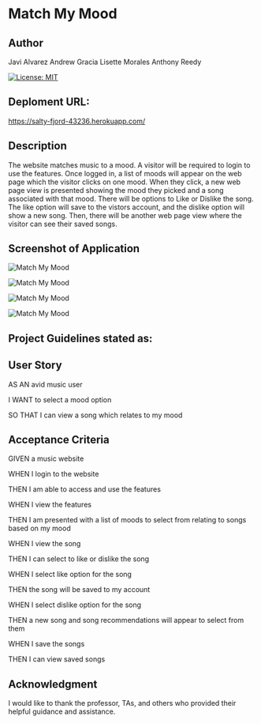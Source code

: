 # Match My Mood

## Author
Javi Alvarez
Andrew Gracia
Lisette Morales
Anthony Reedy

[![License: MIT](https://img.shields.io/badge/License-MIT-yellow.svg)](https://opensource.org/licenses/MIT)

## Deploment URL:
https://salty-fjord-43236.herokuapp.com/ 

## Description
The website matches music to a mood. A visitor will be required to login to use the features. Once
logged in, a list of moods will appear on the web page which the visitor clicks on one mood. When they
click, a new web page view is presented showing the mood they picked and a song associated with that mood. 
There will be options to Like or Dislike the song. The like option will save to the vistors account, and 
the dislike option will show a new song. Then, there will be another web page view where the visitor can see 
their saved songs.

## Screenshot of Application
![Match My Mood](https://user-images.githubusercontent.com/113862182/226664132-7c3e1ccc-bb36-4efc-a7ac-d37aaa40fa2c.png)

![Match My Mood](https://user-images.githubusercontent.com/113862182/226664324-f2af1de5-ccf7-41bf-ad08-6ed686c07d41.png)

![Match My Mood](https://user-images.githubusercontent.com/113862182/226664520-1673fdb9-b4a2-4382-b0c6-f8342e9556b9.png)

![Match My Mood](https://user-images.githubusercontent.com/113862182/226664613-53f7ea37-44af-4998-8d29-bd1aeb1d2c64.png)


## Project Guidelines stated as:

## User Story
AS AN avid music user

I WANT to select a mood option

SO THAT I can view a song which relates to my mood

## Acceptance Criteria
GIVEN a music website

WHEN I login to the website

THEN I am able to access and use the features

WHEN I view the features

THEN I am presented with a list of moods to select from relating to songs based on my mood

WHEN I view the song

THEN I can select to like or dislike the song

WHEN I select like option for the song

THEN the song will be saved to my account

WHEN I select dislike option for the song

THEN a new song and song recommendations will appear to select from them

WHEN I save the songs

THEN I can view saved songs

## Acknowledgment
I would like to thank the professor, TAs, and others who provided their helpful guidance and assistance.








